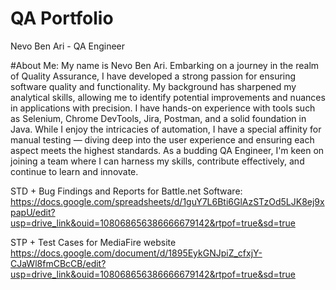 # QA Portfolio
Nevo Ben Ari - QA Engineer

#About Me:
My name is Nevo Ben Ari. Embarking on a journey in the realm of Quality Assurance, I have developed a strong passion for ensuring software quality and functionality. My background has sharpened my analytical skills, allowing me to identify potential improvements and nuances in applications with precision. I have hands-on experience with tools such as Selenium, Chrome DevTools, Jira, Postman, and a solid foundation in Java. While I enjoy the intricacies of automation, I have a special affinity for manual testing — diving deep into the user experience and ensuring each aspect meets the highest standards. As a budding QA Engineer, I'm keen on joining a team where I can harness my skills, contribute effectively, and continue to learn and innovate.

STD + Bug Findings and Reports for Battle.net Software:
https://docs.google.com/spreadsheets/d/1guY7L6Bti6GlAzSTzOd5LJK8ej9xpapU/edit?usp=drive_link&ouid=108068656386666679142&rtpof=true&sd=true

STP + Test Cases for MediaFire website 
https://docs.google.com/document/d/1895EykGNJpiZ_cfxjY-CJaWl8fmCBcCB/edit?usp=drive_link&ouid=108068656386666679142&rtpof=true&sd=true

